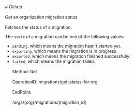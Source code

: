 <br>#     Github</br>
<br>Get an organization migration status</br>
<br>Fetches the status of a migration.

The `state` of a migration can be one of the following values:

*   `pending`, which means the migration hasn't started yet.
*   `exporting`, which means the migration is in progress.
*   `exported`, which means the migration finished successfully.
*   `failed`, which means the migration failed.</br>
<br>Method: Get</br>
<br>OperationID: migrations/get-status-for-org</br>
<br>EndPoint:</br>
<br>/orgs/{org}/migrations/{migration_id}</br>
